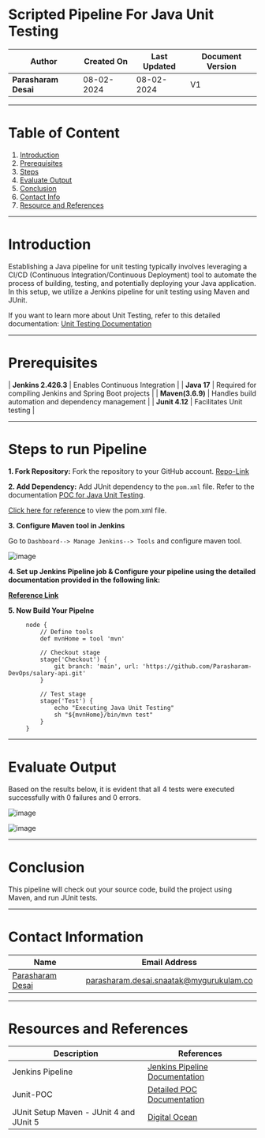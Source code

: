 # Scripted Pipeline For Java Unit Testing

| **Author** | **Created On** | **Last Updated** | **Document Version** |
| ---------- | -------------- | ---------------- | -------------------- |
| **Parasharam Desai** | 08-02-2024 | 08-02-2024 | V1 |

---

# Table of Content

1. [Introduction](#introduction)
2. [Prerequisites](#prerequisites)
3. [Steps](#steps)
4. [Evaluate Output](#evaluate-output)
5. [Conclusion](#conclusion)
6. [Contact Info](#contact-info)
7. [Resource and References](#resource-and-references)


---

# Introduction

Establishing a Java pipeline for unit testing typically involves leveraging a CI/CD (Continuous Integration/Continuous Deployment) tool to automate the process of building, testing, and potentially deploying your Java application. In this setup, we utilize a Jenkins pipeline for unit testing using Maven and JUnit.

If you want to learn more about Unit Testing, refer to this detailed documentation: [Unit Testing Documentation](https://github.com/avengers-p7/Documentation/blob/main/Application_CI/Design/03-%20Java%20CI%20checks/Unit%20Testing/README.md)

---

# Prerequisites

| **Jenkins 2.426.3** | Enables Continuous Integration |
| **Java 17** | Required for compiling Jenkins and Spring Boot projects |
| **Maven(3.6.9)** | Handles build automation and dependency management |
| **Junit 4.12** | Facilitates Unit testing |

---

# Steps to run Pipeline

**1. Fork Repository:** Fork the repository to your GitHub account. 
[Repo-Link](https://github.com/Parasharam-DevOps/salary-api.git)

**2. Add Dependency:** Add JUnit dependency to the `pom.xml` file. Refer to the documentation [POC for Java Unit Testing](https://github.com/avengers-p7/Documentation/blob/main/Application_CI/Design/03-%20Java%20CI%20checks/Unit%20Testing/POC.md).

[Click here for reference](https://github.com/Parasharam-DevOps/salary-api/blob/main/pom.xml) to view the pom.xml file.

**3. Configure Maven tool in Jenkins**

Go to `Dashboard--> Manage Jenkins--> Tools` and configure maven tool.

![image](https://github.com/avengers-p7/Documentation/assets/156056444/d9ff8a0d-900a-4e4b-ac68-34507ef3348b)

**4. Set up Jenkins Pipeline job & Configure your pipeline using the detailed documentation provided in the following link:**

**[Reference Link]()**


**5. Now Build Your Pipelne**

         node {
             // Define tools
             def mvnHome = tool 'mvn'
         
             // Checkout stage
             stage('Checkout') {
                 git branch: 'main', url: 'https://github.com/Parasharam-DevOps/salary-api.git'
             }
         
             // Test stage
             stage('Test') {
                 echo "Executing Java Unit Testing"
                 sh "${mvnHome}/bin/mvn test"
             }
         }
---

# Evaluate Output

Based on the results below, it is evident that all 4 tests were executed successfully with 0 failures and 0 errors.

![image](https://github.com/avengers-p7/Documentation/assets/156056709/b3229d77-7f26-4eaa-bc6e-5f37884f10e4)

![image](https://github.com/avengers-p7/Documentation/assets/156056709/3adc4cae-6034-42c8-bff8-40b098e42f2d)

---

# Conclusion

This pipeline will check out your source code, build the project using Maven, and run JUnit tests.

---

# Contact Information

| Name | Email Address |
| ---- | ------------- |
| [Parasharam Desai](https://github.com/Parasharam-Desai) | parasharam.desai.snaatak@mygurukulam.co |

---

# Resources and References

| Description | References |
| ----------- | ---------- |
| Jenkins Pipeline | [Jenkins Pipeline Documentation](https://www.jenkins.io/doc/book/pipeline/) |
| Junit-POC | [Detailed POC Documentation](https://github.com/avengers-p7/Documentation/blob/main/Application_CI/Design/03-%20Java%20CI%20checks/Unit%20Testing/POC.md) |
| JUnit Setup Maven - JUnit 4 and JUnit 5 | [Digital Ocean ](https://www.digitalocean.com/community/tutorials/junit-setup-maven) |


